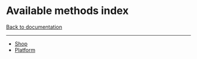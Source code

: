 # Available methods index

[Back to documentation](../index.md)

___

- [Shop](shop.md)
- [Platform](platform.md)
